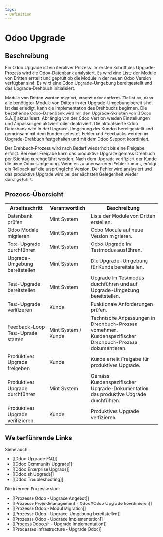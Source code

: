 ```yaml
---
tags:
- Definition
---
```

# Odoo Upgrade

## Beschreibung

Ein Odoo Upgrade ist ein iterativer Prozess. Im ersten Schritt des Upgrade-Prozess wird die Odoo-Datenbank analysiert. Es wird eine Liste der Module von Dritten erstellt und geprüft ob die Module in der neuen Odoo Version verfügbar sind. Es wird eine Odoo Upgrade-Umgebung bereitgestellt und das Upgrade-Drehbuch initialisiert.

Module von Dritten werden migriert, ersetzt oder entfernt. Ziel ist es, dass alle benötigten Module von Dritten in der Upgrade-Umgebung bereit sind. Ist das erledigt, kann die Implementation des Drehbuchs beginnen. Die bestehende Odoo-Datenbank wird mit den Upgrade-Skripten von [[Odoo S.A.]] aktualisiert. Abhängig von der Odoo Version werden Einstellungen und Anpassungen aktiviert oder deaktiviert. Die aktualisierte Odoo Datenbank wird in der Upgrade-Umgebung des Kunden bereitgestellt und gemeinsam mit dem Kunden getestet. Fehler und Feedbacks werden im Upgrade-Drehbuch festgehalten und mit dem Odoo Support koordiniert.

Der Drehbuch-Prozess wird nach Bedarf wiederholt bis eine Freigabe erfolgt. Bei einer Freigabe kann das produktive Upgrade gemäss Drehbuch per Stichtag durchgeführt werden. Nach dem Upgrade verifiziert der Kunde die neue Odoo-Umgebung. Wenn es zu unerwarteten Fehler kommt, erfolgt ein Rollback auf die ursprüngliche Version. Der Fehler wird analysiert und das produktive Upgrade wird bei der nächsten Gelegenheit wieder durchgeführt.

## Prozess-Übersicht

| Arbeitsschritt                    | Verantwortlich      | Beschreibung                                                                                               |
| --------------------------------- | ------------------- | ---------------------------------------------------------------------------------------------------------- |
| Datenbank prüfen                  | Mint System         | Liste der Module von Dritten erstellen.                                                                    |
| Odoo Module migrieren             | Mint System         | Odoo Module auf neue Version migrieren.                                                                    |
| Test-Upgrade durchführen          | Mint System         | Odoo Upgrade im Testmodus ausführen.                                                                       |
| Upgrade-Umgebung bereitstellen    | Mint  System        | Die Upgrade-Umgebung für Kunde bereitstellen.                                                              |
| Test-Upgrade bereitstellen        | Mint System         | Upgrade im Testmodus durchführen und auf Upgrade-Umgebung bereitstellen.                                   |
| Test-Upgrade verifizeren          | Kunde               | Funktionale Anforderungen prüfen.                                                                          |
| Feedback-Loop Test-Uprade starten | Mint System / Kunde | Technische Anpassungen in Drechbuch-Prozess vornehmen. Kundenspezifischer Drechbuch-Prozess dokumentieren. |
| Produktives Upgrade freigeben     | Kunde               | Kunde erteilt Freigabe für produktives Upgrade.                                                            |
| Produktives Upgrade durchführen   | Mint System         | Gemäss Kundenspezifischer Upgrade-Dokumentation das produktive Upgrade durchführen.                        |
| Produktives Upgrade verifizieren  | Kunde               | Produktives Upgrade verfizieren.                                                                           |

## Weiterführende Links

Siehe auch: 

* [[Odoo Upgrade FAQ]]
* [[Odoo Community Upgrade]]
* [[Odoo Enterprise Upgrade]]
* [[Odoo.sh Upgrade]]
* [[Odoo Troubleshooting]]

Die internen Prozesse sind:

* [[Prozesse Odoo - Upgrade Angebot]]
* [[Prozesse Projektmanagement - Odoo#Odoo Upgrade koordinieren]]
* [[Prozesse Odoo - Modul Migration]]
* [[Prozesse Odoo - Upgrade-Umgebung bereitstellen]]
* [[Prozesse Odoo - Upgrade Implementation]]
* [[Process Odoo.sh - Upgrade Implementation]]
* [[Processes Infrastructure - Upgrade Odoo]]
